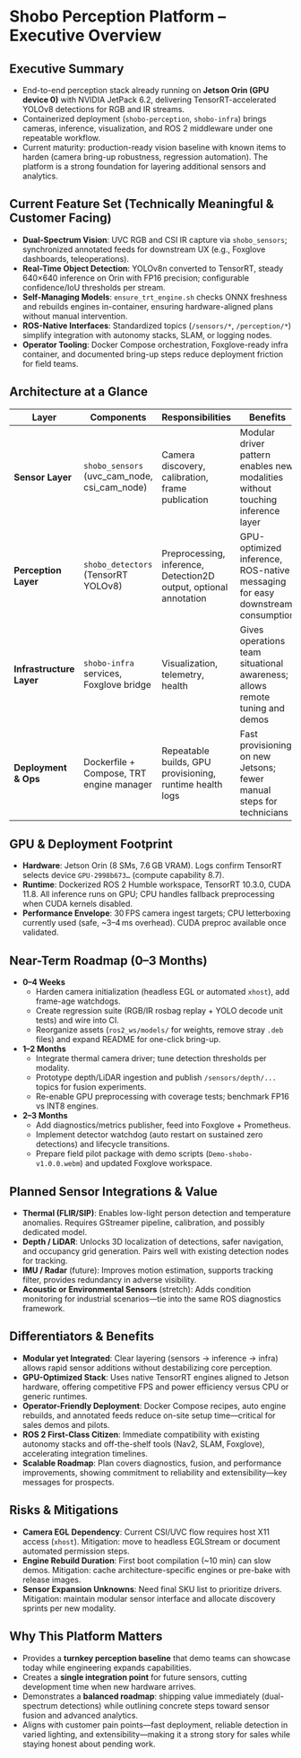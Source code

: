 # Shobo Perception Platform – Executive Overview

## Executive Summary
- End-to-end perception stack already running on **Jetson Orin (GPU device 0)** with NVIDIA JetPack 6.2, delivering TensorRT-accelerated YOLOv8 detections for RGB and IR streams.
- Containerized deployment (`shobo-perception`, `shobo-infra`) brings cameras, inference, visualization, and ROS 2 middleware under one repeatable workflow.
- Current maturity: production-ready vision baseline with known items to harden (camera bring-up robustness, regression automation). The platform is a strong foundation for layering additional sensors and analytics.

## Current Feature Set (Technically Meaningful & Customer Facing)
- **Dual-Spectrum Vision**: UVC RGB and CSI IR capture via `shobo_sensors`; synchronized annotated feeds for downstream UX (e.g., Foxglove dashboards, teleoperations).
- **Real-Time Object Detection**: YOLOv8n converted to TensorRT, steady 640×640 inference on Orin with FP16 precision; configurable confidence/IoU thresholds per stream.
- **Self-Managing Models**: `ensure_trt_engine.sh` checks ONNX freshness and rebuilds engines in-container, ensuring hardware-aligned plans without manual intervention.
- **ROS-Native Interfaces**: Standardized topics (`/sensors/*`, `/perception/*`) simplify integration with autonomy stacks, SLAM, or logging nodes.
- **Operator Tooling**: Docker Compose orchestration, Foxglove-ready infra container, and documented bring-up steps reduce deployment friction for field teams.

## Architecture at a Glance
| Layer | Components | Responsibilities | Benefits |
|-------|------------|-----------------|----------|
| **Sensor Layer** | `shobo_sensors` (uvc_cam_node, csi_cam_node) | Camera discovery, calibration, frame publication | Modular driver pattern enables new modalities without touching inference layer |
| **Perception Layer** | `shobo_detectors` (TensorRT YOLOv8) | Preprocessing, inference, Detection2D output, optional annotation | GPU-optimized inference, ROS-native messaging for easy downstream consumption |
| **Infrastructure Layer** | `shobo-infra` services, Foxglove bridge | Visualization, telemetry, health | Gives operations team situational awareness; allows remote tuning and demos |
| **Deployment & Ops** | Dockerfile + Compose, TRT engine manager | Repeatable builds, GPU provisioning, runtime health logs | Fast provisioning on new Jetsons; fewer manual steps for technicians |

## GPU & Deployment Footprint
- **Hardware**: Jetson Orin (8 SMs, 7.6 GB VRAM). Logs confirm TensorRT selects device `GPU-2998b673…` (compute capability 8.7).
- **Runtime**: Dockerized ROS 2 Humble workspace, TensorRT 10.3.0, CUDA 11.8. All inference runs on GPU; CPU handles fallback preprocessing when CUDA kernels disabled.
- **Performance Envelope**: 30 FPS camera ingest targets; CPU letterboxing currently used (safe, ~3–4 ms overhead). CUDA preproc available once validated.

## Near-Term Roadmap (0–3 Months)
- **0–4 Weeks**
  - Harden camera initialization (headless EGL or automated `xhost`), add frame-age watchdogs.
  - Create regression suite (RGB/IR rosbag replay + YOLO decode unit tests) and wire into CI.
  - Reorganize assets (`ros2_ws/models/` for weights, remove stray `.deb` files) and expand README for one-click bring-up.
- **1–2 Months**
  - Integrate thermal camera driver; tune detection thresholds per modality.
  - Prototype depth/LiDAR ingestion and publish `/sensors/depth/...` topics for fusion experiments.
  - Re-enable GPU preprocessing with coverage tests; benchmark FP16 vs INT8 engines.
- **2–3 Months**
  - Add diagnostics/metrics publisher, feed into Foxglove + Prometheus.
  - Implement detector watchdog (auto restart on sustained zero detections) and lifecycle transitions.
  - Prepare field pilot package with demo scripts (`Demo-shobo-v1.0.0.webm`) and updated Foxglove workspace.

## Planned Sensor Integrations & Value
- **Thermal (FLIR/SIP)**: Enables low-light person detection and temperature anomalies. Requires GStreamer pipeline, calibration, and possibly dedicated model.
- **Depth / LiDAR**: Unlocks 3D localization of detections, safer navigation, and occupancy grid generation. Pairs well with existing detection nodes for tracking.
- **IMU / Radar** (future): Improves motion estimation, supports tracking filter, provides redundancy in adverse visibility.
- **Acoustic or Environmental Sensors** (stretch): Adds condition monitoring for industrial scenarios—tie into the same ROS diagnostics framework.

## Differentiators & Benefits
- **Modular yet Integrated**: Clear layering (sensors → inference → infra) allows rapid sensor additions without destabilizing core perception.
- **GPU-Optimized Stack**: Uses native TensorRT engines aligned to Jetson hardware, offering competitive FPS and power efficiency versus CPU or generic runtimes.
- **Operator-Friendly Deployment**: Docker Compose recipes, auto engine rebuilds, and annotated feeds reduce on-site setup time—critical for sales demos and pilots.
- **ROS 2 First-Class Citizen**: Immediate compatibility with existing autonomy stacks and off-the-shelf tools (Nav2, SLAM, Foxglove), accelerating integration timelines.
- **Scalable Roadmap**: Plan covers diagnostics, fusion, and performance improvements, showing commitment to reliability and extensibility—key messages for prospects.

## Risks & Mitigations
- **Camera EGL Dependency**: Current CSI/UVC flow requires host X11 access (`xhost`). Mitigation: move to headless EGLStream or document automated permission steps.
- **Engine Rebuild Duration**: First boot compilation (~10 min) can slow demos. Mitigation: cache architecture-specific engines or pre-bake with release images.
- **Sensor Expansion Unknowns**: Need final SKU list to prioritize drivers. Mitigation: maintain modular sensor interface and allocate discovery sprints per new modality.

## Why This Platform Matters
- Provides a **turnkey perception baseline** that demo teams can showcase today while engineering expands capabilities.
- Creates a **single integration point** for future sensors, cutting development time when new hardware arrives.
- Demonstrates a **balanced roadmap**: shipping value immediately (dual-spectrum detections) while outlining concrete steps toward sensor fusion and advanced analytics.
- Aligns with customer pain points—fast deployment, reliable detection in varied lighting, and extensibility—making it a strong story for sales while staying honest about pending work.

